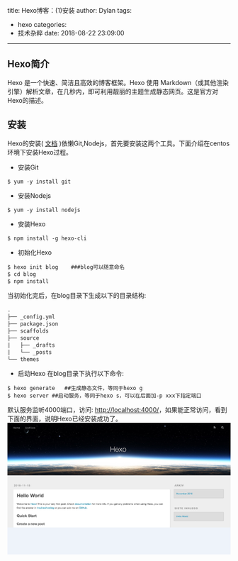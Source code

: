 title: Hexo博客：(1)安装
author: Dylan
tags:
  - hexo
categories:
  - 技术杂粹
date: 2018-08-22 23:09:00
---
## Hexo简介
Hexo 是一个快速、简洁且高效的博客框架。Hexo 使用 Markdown（或其他渲染引擎）解析文章，在几秒内，即可利用靓丽的主题生成静态网页。这是官方对Hexo的描述。

## 安装
Hexo的安装( [文档](https://hexo.io/zh-cn/docs/) )依懒Git,Nodejs，首先要安装这两个工具。下面介绍在centos环境下安装Hexo过程。
* 安装Git

```shell
$ yum -y install git
```
* 安装Nodejs
```shell
$ yum -y install nodejs
```
* 安装Hexo
```shell
$ npm install -g hexo-cli
```
* 初始化Hexo
```shell
$ hexo init blog    ###blog可以随意命名
$ cd blog
$ npm install
```
当初始化完后，在blog目录下生成以下的目录结构:
```
.
├── _config.yml
├── package.json
├── scaffolds
├── source
|   ├── _drafts
|   └── _posts
└── themes
```
* 启动Hexo
在blog目录下执行以下命令:
```shell
$ hexo generate   ##生成静态文件，等同于hexo g
$ hexo server ##启动服务，等同于hexo s，可以在后面加-p xxx下指定端口
```
默认服务监听4000端口，访问: <http://localhost:4000/>，如果能正常访问，看到下面的界面，说明Hexo已经安装成功了。
![hexo](/images/blog/hexo_index.png)